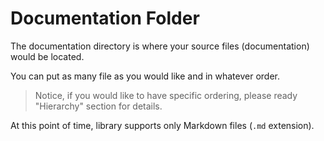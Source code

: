 # Documentation Folder

The documentation directory is where your source files (documentation) would be located.

You can put as many file as you would like and in whatever order. 

> Notice, if you would like to have specific ordering, please ready "Hierarchy" section for details.

At this point of time, library supports only Markdown files (`.md` extension).